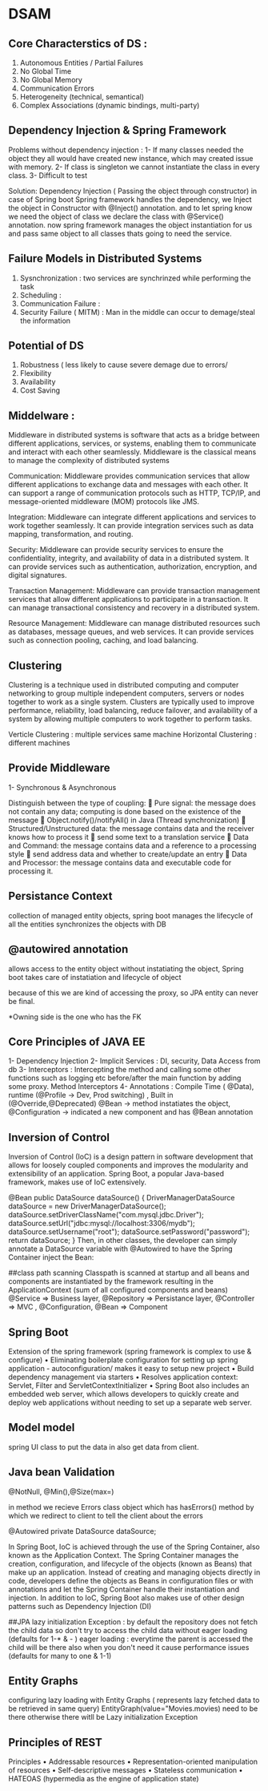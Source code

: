 # DSAM

## Core Characterstics of DS :

1. Autonomous Entities / Partial Failures
2. No Global Time
3. No Global Memory
4. Communication Errors
5. Heterogeneity (technical, semantical)
6. Complex Associations (dynamic bindings, multi-party)

## Dependency Injection & Spring Framework
Problems without dependency injection :
1- If many classes needed the object they all would have created new instance, which may created issue with memory.
2- If class is singleton we cannot instantiate the class in every class.
3- Difficult to test


Solution:
Dependency Injection ( Passing the object through constructor)
in case of Spring boot Spring framework handles the dependency, we Inject the object in Constructor with @Inject() annotation.
and to let spring know we need the object of class we declare the class with @Service() annotation.
now spring framework manages the object instantiation for us and pass same object to all classes thats going to need the service.

## Failure Models in Distributed Systems 
1. Sysnchronization : two services are synchrinzed while performing the task
2. Scheduling : 
3. Communication Failure : 
4. Security Failure ( MITM) : Man in the middle can occur to demage/steal the information

## Potential of DS 
1. Robustness ( less likely to cause severe demage due to errors/
2. Flexibility
3. Availability 
4. Cost Saving

## Middelware :
Middleware in distributed systems is software that acts as a bridge between different applications, services, or systems, enabling them to communicate and interact with each other seamlessly.
Middleware is the classical means to manage the complexity of distributed systems

Communication: Middleware provides communication services that allow different applications to exchange data and messages with each other. It can support a range of communication protocols such as HTTP, TCP/IP, and message-oriented middleware (MOM) protocols like JMS.

Integration: Middleware can integrate different applications and services to work together seamlessly. It can provide integration services such as data mapping, transformation, and routing.

Security: Middleware can provide security services to ensure the confidentiality, integrity, and availability of data in a distributed system. It can provide services such as authentication, authorization, encryption, and digital signatures.

Transaction Management: Middleware can provide transaction management services that allow different applications to participate in a transaction. It can manage transactional consistency and recovery in a distributed system.

Resource Management: Middleware can manage distributed resources such as databases, message queues, and web services. It can provide services such as connection pooling, caching, and load balancing.


## Clustering 
Clustering is a technique used in distributed computing and computer networking to group multiple independent computers, servers or nodes together to work as a single system. Clusters are typically used to improve performance, reliability, load balancing, reduce failover, and availability of a system by allowing multiple computers to work together to perform tasks.


Verticle Clustering : multiple services same machine 
Horizontal Clustering : different machines


## Provide Middleware 
1- Synchronous & Asynchronous

Distinguish between the type of coupling:
 Pure signal: the message does not contain any data; computing is done
based on the existence of the message
 Object.notify()/notifyAll() in Java (Thread synchronization)
 Structured/Unstructured data: the message contains data and the
receiver knows how to process it
 send some text to a translation service
 Data and Command: the message contains data and a reference to a
processing style
 send address data and whether to create/update an entry
 Data and Processor: the message contains data and executable code
for processing it.



## Persistance Context
collection of managed entity objects, spring boot manages the lifecycle of all the entities
synchronizes the objects with DB

## @autowired annotation

allows access to the entity object without instatiating the object, Spring boot takes care of instatiation and lifecycle of object

because of this we are kind of accessing the proxy, so JPA entity can never be final.


*Owning side is the one who has the FK

## Core Principles of JAVA EE 
1- Dependency Injection
2- Implicit Services : DI, security, Data Access from db
3- Interceptors : Intercepting the method and calling some other functions such as logging etc before/after the main function by adding some proxy. Method Interceptors
4- Annotations : Compile Time ( @Data), runtime (@Profile -> Dev, Prod switching) , Built in (@Override,@Deprecated) 
@Bean -> method instatiates the object, @Configuration -> indicated a new component and has @Bean annotation

## Inversion of Control 
Inversion of Control (IoC) is a design pattern in software development that allows for loosely coupled components and improves the modularity and extensibility of an application. Spring Boot, a popular Java-based framework, makes use of IoC extensively.

@Bean
public DataSource dataSource() {
   DriverManagerDataSource dataSource = new DriverManagerDataSource();
   dataSource.setDriverClassName("com.mysql.jdbc.Driver");
   dataSource.setUrl("jdbc:mysql://localhost:3306/mydb");
   dataSource.setUsername("root");
   dataSource.setPassword("password");
   return dataSource;
}
Then, in other classes, the developer can simply annotate a DataSource variable with @Autowired to have the Spring Container inject the Bean:

##class path scanning 
Classpath is scanned at startup and all beans and components are instantiated by the
framework resulting in the ApplicationContext (sum of all configured components and
beans)
@Service => Business layer, @Repository => Persistance layer, @Controller => MVC , @Configuration, @Bean => Component 


## Spring Boot 
 Extension of the spring framework (spring framework is complex to use & configure)
• Eliminating boilerplate configuration for setting up spring application - autoconfiguration/ makes it easy to setup new project
• Build dependency management via starters
• Resolves application context: Servlet, Filter and ServletContextInitializer
• Spring Boot also includes an embedded web server, which allows developers to quickly create and deploy web applications without needing to set up a separate web server.

## Model model
spring UI class to put the data in also get data from client.

## Java bean Validation
@NotNull, @Min(),@Size(max=)

in method we recieve Errors class object which has hasErrors() method by which we redirect to client to tell the client about the errors


@Autowired
private DataSource dataSource;

In Spring Boot, IoC is achieved through the use of the Spring Container, also known as the Application Context. The Spring Container manages the creation, configuration, and lifecycle of the objects (known as Beans) that make up an application. Instead of creating and managing objects directly in code, developers define the objects as Beans in configuration files or with annotations and let the Spring Container handle their instantiation and injection.
In addition to IoC, Spring Boot also makes use of other design patterns such as Dependency Injection (DI) 


##JPA
lazy initialization Exception : by default the repository does not fetch the child data so don't try to access the child data without eager loading (defaults for 1-* & *-* )
eager loading : everytime the parent is accessed the child will be there also when you don't need it cause performance issues (defaults for many to one & 1-1) 

## Entity Graphs
configuring lazy loading with Entity Graphs ( represents lazy fetched data to be retrieved in same query)
EntityGraph(value="Movies.movies) need to be there otherwise there witll be Lazy initialization Exception

## Principles of REST

 Principles
• Addressable resources
• Representation-oriented manipulation of resources
• Self-descriptive messages
• Stateless communication
• HATEOAS (hypermedia as the engine of application state)

